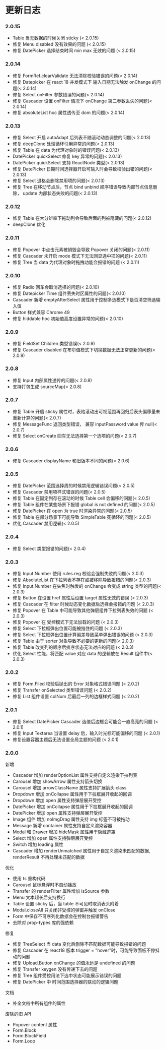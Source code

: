 # 更新日志

### 2.0.15

- Table 当无数据的时候关闭 sticky (< 2.0.15)
- 修复 Menu disabled 没有效果的问题 (< 2.0.15)
- 修复 DatePicker 选择结束时间 min max 无效的问题 (< 2.0.15)


### 2.0.14

- 修复 FormRef.clearValidate 无法清除校验错误的问题(< 2.0.14)
- 修复 Datepicker 在 react 18 并发模式下 输入日期无法触发 onChange 的问题(< 2.0.14)
- 修复 Select onFilter 参数错误的问题(< 2.0.14)
- 修复 Cascader 设置 onFilter 情况下 onChange 第二参数丢失的问题(< 2.0.14)
- 修复 absoluteList hoc 属性透传至 dom 的问题(< 2.0.14)

### 2.0.13

- 修复 Select 开启 autoAdapt 后列表不随滚动动态调整的问题(< 2.0.13)
- 修复 deepClone 处理循环引用异常的问题(< 2.0.13)
- 修复 Table 在 data 为代理对象时的错误问题(< 2.0.13)
- DatePicker quickSelect 修复 key 异常的问题(< 2.0.13)
- DatePicker quickSelect 支持 ReactNode 类型(< 2.0.13)
- 修复 DatePicker 日期时间选择器开启可输入时会导致校验出错的问题(< 2.0.13)
- 修复 Select 退格会删除禁用项的问题(< 2.0.13)
- 修复 Tree 在移动节点后，节点 bind unbind 顺序错误导致内部节点信息删除， update 内部状态失败的问题(< 2.0.13)

### 2.0.12

- 修复 Table 在大分辨率下拖动列会导致后面的列被隐藏的问题(< 2.0.12)
- deepClone 优化

### 2.0.11

- 修复 Popover 中点击元素被销毁会导致 Popover 关闭的问题(< 2.0.11)
- 修复 Cascader 未开启 mode 模式下无法回显选中项的问题(< 2.0.11)
- 修复 Tree 当 data 为代理对象时拖拽功能会报错的问题 (< 2.0.11)

### 2.0.10

- 修复 Radio 回车会取消选择的问题(< 2.0.10)
- 修复 Datepicker Time 组件丢失时区属性的问题(< 2.0.10)
- Cascader 新增 emptyAfterSelect 属性用于控制多选模式下是否清空筛选输入值
- Button 样式兼容 Chrome 49
- 修复 hiddable hoc 初始值高度设置异常的问题(< 2.0.10)

### 2.0.9

- 修复 FieldSet Children 类型错误(< 2.0.9)
- 修复 Cascader disabled 在布尔值模式下切换数据无法正常更新的问题(< 2.0.9)

### 2.0.8

- 修复 Input 内部属性透传的问题(< 2.0.8)
- 支持打包生成 sourceMap(< 2.0.8)

### 2.0.7

- 修复 Table 开启 sticky 属性时，表格滚动出可视范围再回归后表头偏移量未重新计算的问题(< 2.0.7)
- 修复 MessageFunc 返回类型错误， 兼容 inputPassword value 传 null(< 2.0.7)
- 修复 Select onCreate 回车无法选择第一个选项的问题(< 2.0.7)

### 2.0.6

- 修复 Cascader displayName 和旧版本不同的问题(< 2.0.6)

### 2.0.5

- 修复 DatePicker 范围选择周的时候禁用逻辑错误问题(< 2.0.5)
- 修复 Cascader 禁用项样式错误的问题(< 2.0.5)
- 修复 Table 在固定列存在滚动的时候 Table cell 会偏移的问题(< 2.0.5)
- 修复 Table 组件在某些场景下报错 global is not defined 的问题(< 2.0.5)
- 修复 DatePicker 在 open 为 true 时渲染异常的问题(< 2.0.5)
- 修复 Table 在部分场景下可能导致 SimpleTable 死循环的问题(< 2.0.5)
- 优化 Cascader 禁用逻辑(< 2.0.5)

### 2.0.4

- 修复 Select 类型报错的问题(< 2.0.4)

### 2.0.3

- 修复 Input.Number 使用 rules.reg 校验会强制失败的问题(< 2.0.3)
- 修复 AbsoluteList 在下拉列表不存在或被移除导致报错的问题(< 2.0.3)
- 修复 Input.Number 在失焦时触发的 onChange 会变成 string 类型的问题(< 2.0.3)
- 修复 Button 在设置 href 属性后设置 target 属性无效的错误 (< 2.0.3)
- 修复 Cascader 在 filter 时候动态变化数据后选择会报错的问题 (< 2.0.3)
- 修复 Popover 在 Table 中可能导致其他弹层组件下拉列表失效的问题 (< 2.0.3)
- 修复 Popover 在 受控模式下无法加载的问题 (< 2.0.3)
- 修复 Select 下拉框弹出位置可能被挡住的问题 (< 2.0.3)
- 修复 Select 下拉框弹出位置计算偏差导致菜单弹出错误的问题 (< 2.0.3)
- 修复 Table 由于 sorter 对象导致不必要的更新的问题(< 2.0.3)
- 修复 Table 改变列的顺序后排序状态无法对应的问题 (< 2.0.3)
- 优化 Select 性能，将匹配 value 对应 data 的逻辑放在 Result 组件中(< 2.0.3)

### 2.0.2

- 修复 Form.Filed 校验后抛出的 Error 对象格式错误问题 (< 2.0.2)
- 修复 Transfer onSelected 类型错误问题 (< 2.0.2)
- 修复 List 组件设置 colNum 后最后一列的边框样式问题 (< 2.0.2)

### 2.0.1

- 修复 Select DatePicker Cascader 选值后边框会可能会一直高亮的问题 (< 2.0.1)
- 修复 Input Textarea 当设置 delay 后，输入时光标可能偏移的问题 (< 2.0.1)
- 修复设置容器主题后无法设置全局主题的问题 (< 2.0.1)

### 2.0.0

新增

- Cascader 增加 renderOptionList 属性支持自定义渲染下拉列表
- Carousel 增加 showArrow 属性支持箭头切换
- Carousel 增加 arrowClassName 属性支持扩展箭头 class
- Dropdown 增加 onCollapse 属性用于下拉框展开收起的回调
- Dropdown 增加 open 属性支持弹层展开受控
- DatePicker 增加 onCollapse 属性用于下拉框展开收起的回调
- DatePicker 增加 open 属性支持弹层展开受控
- Image 组件 增加 noImgDrag 属性支持 img 标签不可被拖动
- Message 新增 container 属性支持自定义渲染容器
- Modal 和 Drawer 增加 hideMask 属性用于隐藏遮罩
- Select 增加 open 属性支持弹层展开受控
- Switch 增加 loading 属性
- Cascader 增加 renderUnmatched 属性用于自定义渲染未匹配的数据, renderResult 不再处理未匹配的数据

优化

- 使用 ts 重构代码
- Carousel 鼠标悬浮时不自动播放
- Transfer 的 renderFilter 属性增加 isSource 参数
- Menu 文本超长后支持换行
- Table 设置 sticky 后，当 table 不可见时取消表头附着
- Modal.closeAll 只关闭非受控的弹窗并触发 onClose
- Form 中保存不可序列化数据会在控制台报错警告
- 去除对 prop-types 库的强依赖

修复

- 修复 TreeSelect 当 data 变化后删除不匹配数据可能导致报错的问题
- 修复 Cascader 在 react18 版本 trigger = "hover"时，可能导致面板不停抖动的问题
- 修复 Upload.Button onChange 的值永远是 undefined 的问题
- 修复 Transfer keygen 没有传递下去的问题
- 修复 Tree 组件受控用法下选中状态可能展示错误的问题
- 修复 DatePicker 中 时间范围选择器的联动的逻辑问题

文档

- 补全文档中所有组件的属性

废除的旧 API

- Popover content 属性
- Form.Block
- Form.BlockField
- Form.Loop
